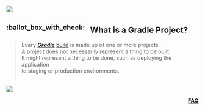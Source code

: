 ![](https://via.placeholder.com/1024x1.png/0078D7/0078D7/text=+)<!--1px blue line-->
<!-- What is a Gradle Project? -->
<h2><sup>:ballot_box_with_check:&ensp;</sup>
  What is a Gradle Project?
</h2>
<blockquote>
<span><!-- leave the next line blank -->

Every ***[Gradle](01-what-is-gradle.md)*** [build](07-gradle-build-phases.md) is made up of one or more projects.  
A project does not necessarily represent a thing to be built.  
It might represent a thing to be done, such as deploying the application  
to staging or production environments.
</span>
  <br/><br/>
</blockquote>

![](https://via.placeholder.com/1024x1.png/0078D7/0078D7/text=+)<!--1px blue line-->
<p align="right"><a href="/../../#--------------questionfaq----------"><b>FAQ</b></a></p>
